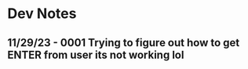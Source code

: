# Dev Notes

## 11/29/23 - 0001 Trying to figure out how to get ENTER from user its not working lol
